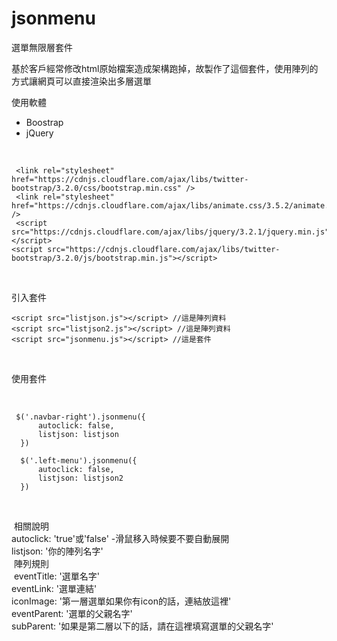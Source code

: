 # jsonmenu
選單無限層套件

基於客戶經常修改html原始檔案造成架構跑掉，故製作了這個套件，使用陣列的方式讓網頁可以直接渲染出多層選單

使用軟體
<br>
<ul>
    <li>Boostrap</li>
    <li>jQuery</li>
</ul>
<br>

```
 <link rel="stylesheet" href="https://cdnjs.cloudflare.com/ajax/libs/twitter-bootstrap/3.2.0/css/bootstrap.min.css" />
 <link rel="stylesheet" href="https://cdnjs.cloudflare.com/ajax/libs/animate.css/3.5.2/animate.min.css" />
 <script src="https://cdnjs.cloudflare.com/ajax/libs/jquery/3.2.1/jquery.min.js"></script>
<script src="https://cdnjs.cloudflare.com/ajax/libs/twitter-bootstrap/3.2.0/js/bootstrap.min.js"></script>
```

<br>

引入套件
```
<script src="listjson.js"></script> //這是陣列資料
<script src="listjson2.js"></script> //這是陣列資料
<script src="jsonmenu.js"></script> //這是套件
```
<br>

使用套件

<br>

```
 $('.navbar-right').jsonmenu({
      autoclick: false,
      listjson: listjson
  })
  
  $('.left-menu').jsonmenu({
      autoclick: false,
      listjson: listjson2
  })
```
  
  <br>
  
  相關說明
  <br>
  autoclick: 'true'或'false' -滑鼠移入時候要不要自動展開
  <br>
  listjson: '你的陣列名字'
  
  <br>
  陣列規則
  <br>
  eventTitle: '選單名字'
  <br>
  eventLink: '選單連結'
  <br>
  iconImage: '第一層選單如果你有icon的話，連結放這裡'
  <br>
  eventParent: '選單的父親名字'
  <br>
  subParent: '如果是第二層以下的話，請在這裡填寫選單的父親名字'
  
